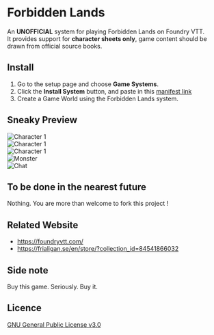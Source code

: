 # Forbidden Lands
An **UNOFFICIAL** system for playing Forbidden Lands on Foundry VTT.  
It provides support for **character sheets only**, game content should be drawn from official source books.

## Install
1. Go to the setup page and choose **Game Systems**.
2. Click the **Install System** button, and paste in this [manifest link](https://raw.githubusercontent.com/Perfectro/forbidden-lands-foundry-vtt/master/system.json)
3. Create a Game World using the Forbidden Lands system.

## Sneaky Preview
![Character 1](https://github.com/Perfectro/forbidden-lands-foundry-vtt/blob/master/asset/character-1.png?raw=true)  
![Character 1](https://github.com/Perfectro/forbidden-lands-foundry-vtt/blob/master/asset/character-2.png?raw=true)  
![Character 1](https://github.com/Perfectro/forbidden-lands-foundry-vtt/blob/master/asset/character-3.png?raw=true)  
![Monster](https://github.com/Perfectro/forbidden-lands-foundry-vtt/blob/master/asset/monster.png?raw=true)  
![Chat](https://github.com/Perfectro/forbidden-lands-foundry-vtt/blob/master/asset/chat.png?raw=true)  

## To be done in the nearest future
Nothing. You are more than welcome to fork this project !

## Related Website
- https://foundryvtt.com/
- https://frialigan.se/en/store/?collection_id=84541866032

## Side note
Buy this game. Seriously. Buy it.

## Licence
[GNU General Public License v3.0](https://choosealicense.com/licenses/gpl-3.0/)
